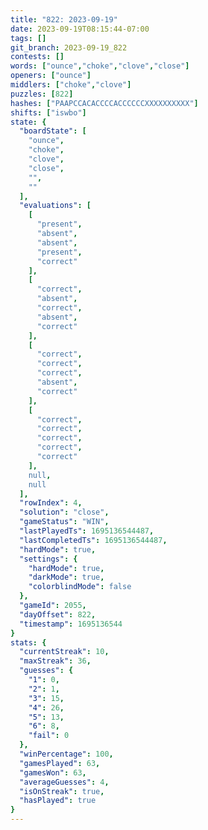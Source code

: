 ```yaml
---
title: "822: 2023-09-19"
date: 2023-09-19T08:15:44-07:00
tags: []
git_branch: 2023-09-19_822
contests: []
words: ["ounce","choke","clove","close"]
openers: ["ounce"]
middlers: ["choke","clove"]
puzzles: [822]
hashes: ["PAAPCCACACCCCACCCCCCXXXXXXXXXX"]
shifts: ["iswbo"]
state: {
  "boardState": [
    "ounce",
    "choke",
    "clove",
    "close",
    "",
    ""
  ],
  "evaluations": [
    [
      "present",
      "absent",
      "absent",
      "present",
      "correct"
    ],
    [
      "correct",
      "absent",
      "correct",
      "absent",
      "correct"
    ],
    [
      "correct",
      "correct",
      "correct",
      "absent",
      "correct"
    ],
    [
      "correct",
      "correct",
      "correct",
      "correct",
      "correct"
    ],
    null,
    null
  ],
  "rowIndex": 4,
  "solution": "close",
  "gameStatus": "WIN",
  "lastPlayedTs": 1695136544487,
  "lastCompletedTs": 1695136544487,
  "hardMode": true,
  "settings": {
    "hardMode": true,
    "darkMode": true,
    "colorblindMode": false
  },
  "gameId": 2055,
  "dayOffset": 822,
  "timestamp": 1695136544
}
stats: {
  "currentStreak": 10,
  "maxStreak": 36,
  "guesses": {
    "1": 0,
    "2": 1,
    "3": 15,
    "4": 26,
    "5": 13,
    "6": 8,
    "fail": 0
  },
  "winPercentage": 100,
  "gamesPlayed": 63,
  "gamesWon": 63,
  "averageGuesses": 4,
  "isOnStreak": true,
  "hasPlayed": true
}
---
```

<!-- more -->
